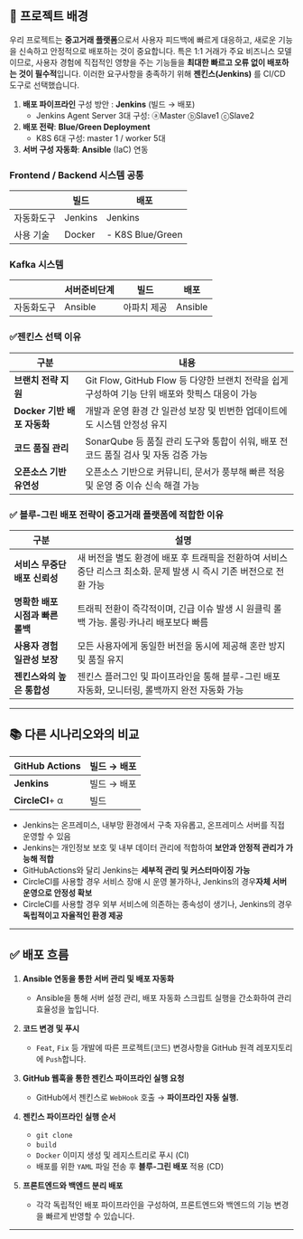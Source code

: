 ## 🌳 프로젝트 배경

우리 프로젝트는 **중고거래 플랫폼**으로서 사용자 피드백에 빠르게 대응하고, 새로운 기능을 신속하고 안정적으로 배포하는 것이 중요합니다. 특은 1:1 거래가 주요 비즈니스 모델이므로, 사용자 경험에 직접적인 영향을 주는 기능들을 **최대한 빠르고 오류 없이 배포하는 것이 필수적**입니다. 이러한 요구사항을 충족하기 위해 **젠킨스(Jenkins)** 를 CI/CD 도구로 선택했습니다.
1. **배포 파이프라인** 구성 방안 : **Jenkins**  (빌드 → 배포)
    - Jenkins Agent Server 3대 구성: ⓐMaster ⓑSlave1 ⓒSlave2
2. **배포 전략**: **Blue/Green Deployment** 
    - K8S 6대 구성: master 1 / worker 5대
3. **서버 구성 자동화**: **Ansible** (IaC) 연동


### Frontend / Backend 시스템 공통
|       | 빌드      | 배포              |
|-------|---------|-----------------|
| 자동화도구 | Jenkins | Jenkins         |
| 사용 기술 | Docker  | - K8S Blue/Green |

### Kafka 시스템
|       |서버준비단계| 빌드     | 배포 |
|-------|---|-|----|
| 자동화도구 | Ansible   | 아파치 제공     | Ansible |

### ✅젠킨스 선택 이유
| 구분 | 내용 |
|------|------|
| **브랜치 전략 지원** | Git Flow, GitHub Flow 등 다양한 브랜치 전략을 쉽게 구성하여 기능 단위 배포와 핫픽스 대응이 가능 |
| **Docker 기반 배포 자동화** | 개발과 운영 환경 간 일관성 보장 및 빈번한 업데이트에도 시스템 안정성 유지 |
| **코드 품질 관리** | SonarQube 등 품질 관리 도구와 통합이 쉬워, 배포 전 코드 품질 검사 및 자동 검증 가능 |
| **오픈소스 기반 유연성** | 오픈소스 기반으로 커뮤니티, 문서가 풍부해 빠른 적응 및 운영 중 이슈 신속 해결 가능 |


### ✅ 블루-그린 배포 전략이 중고거래 플랫폼에 적합한 이유

| 구분 | 설명 |
|------|------|
| **서비스 무중단 배포 신뢰성** | 새 버전을 별도 환경에 배포 후 트래픽을 전환하여 서비스 중단 리스크 최소화. 문제 발생 시 즉시 기존 버전으로 전환 가능 |
| **명확한 배포 시점과 빠른 롤백** | 트래픽 전환이 즉각적이며, 긴급 이슈 발생 시 원클릭 롤백 가능. 롤링·카나리 배포보다 빠름 |
| **사용자 경험 일관성 보장** | 모든 사용자에게 동일한 버전을 동시에 제공해 혼란 방지 및 품질 유지 |
| **젠킨스와의 높은 통합성** | 젠킨스 플러그인 및 파이프라인을 통해 블루-그린 배포 자동화, 모니터링, 롤백까지 완전 자동화 가능 |
---

## 📚 다른 시나리오와의 비교

|**GitHub Actions**| 빌드 → 배포|
|------|------|
|**Jenkins**|  빌드 → 배포|
|**CircleCI**+ α|  빌드|

- Jenkins는 온프레미스, 내부망 환경에서 구축 자유롭고, 온프레미스 서버를 직접 운영할 수 있음
- Jenkins는 개인정보 보호 및 내부 데이터 관리에 적합하여 **보안과 안정적 관리가 가능해 적합**
- GitHubActions와 달리 Jenkins는 **세부적 관리 및 커스터마이징 가능**
- CircleCI를 사용할 경우 서비스 장애 시 운영 불가하나, Jenkins의 경우**자체 서버 운영으로 안정성 확보** 
- CircleCI를 사용할 경우 외부 서비스에 의존하는 종속성이 생기나, Jenkins의 경우 **독립적이고 자율적인 환경 제공**

---

## ✅ 배포 흐름

1. **Ansible 연동을 통한 서버 관리 및 배포 자동화**
    - Ansible을 통해 서버 설정 관리, 배포 자동화 스크립트 실행을 간소화하여 관리 효율성을 높입니다.
2. **코드 변경 및 푸시**
    - `Feat`, `Fix` 등 개발에 따른 프로젝트(코드) 변경사항을 GitHub 원격 레포지토리에 `Push`합니다.

3. **GitHub 웹훅을 통한 젠킨스 파이프라인 실행 요청**
    - GitHub에서 젠킨스로 `WebHook` 호출 → **파이프라인 자동 실행.**

4. **젠킨스 파이프라인 실행 순서**
    - `git clone` 
    - `build`
    - `Docker` 이미지 생성 및 레지스트리로 푸시 (CI)
    - 배포를 위한 `YAML` 파일 전송 후 **블루-그린 배포** 적용 (CD)

5. **프론트엔드와 백엔드 분리 배포**
    - 각각 독립적인 배포 파이프라인을 구성하여, 프론트엔드와 백엔드의 기능 변경을 빠르게 반영할 수 있습니다.


---